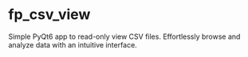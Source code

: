# fp_csv_view
Simple PyQt6 app to read-only view CSV files. Effortlessly browse and analyze data with an intuitive interface.
